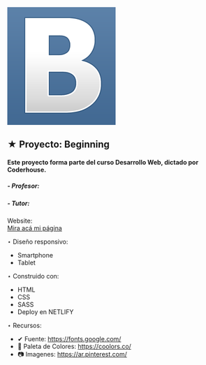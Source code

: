 <img src="./img/../multimedia/readme.png">

 ## ★ Proyecto: Beginning
 ####  Este proyecto forma parte del curso Desarrollo Web, dictado por Coderhouse.

 #####   - Profesor: 
 #####   - Tutor: 

 Website:  
[Mira acá mi página]() 

 ⋆ Diseño responsivo:
   - Smartphone
   - Tablet

 ⋆ Construido con:
   - HTML
   - CSS
   - SASS
   - Deploy en NETLIFY


 ⋆ Recursos:
   - ✔  Fuente: https://fonts.google.com/
   - 🎨 Paleta de Colores: https://coolors.co/ 
   - 📷 Imagenes: https://ar.pinterest.com/
